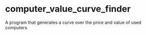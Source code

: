 # computer_value_curve_finder
A program that generates a curve over the price and value of used computers

